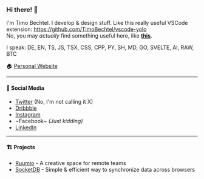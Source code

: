 ### Hi there! 👋

I'm Timo Bechtel.
I develop & design stuff. Like this really useful VSCode extension: https://github.com/TimoBechtel/vscode-yolo  
No, you may *actually* find something useful here, like **[this](https://timobechtel.github.io/random-project/index.html)**.

I speak: DE, EN, TS, JS, TSX, CSS, CPP, PY, SH, MD, GO, SVELTE, AI, RAW, BTC

🏠 [Personal Website](https://timobechtel.com)

---

#### 💬 Social Media
- [Twitter](https://twitter.com/TimoBechtel) (No, I'm not calling it X)
- [Dribbble](https://dribbble.com/timobechtel)
- [Instagram](https://www.instagram.com/timo.bechtel/)
- ~Facebook~ _(Just kidding)_
- [LinkedIn](https://www.linkedin.com/in/timo-bechtel/)

---

#### 🏗️ Projects
- [Ruumio](https://ruumio.com) - A creative space for remote teams
- [SocketDB](https://socketdb.com) - Simple & efficient way to synchronize data across browsers
